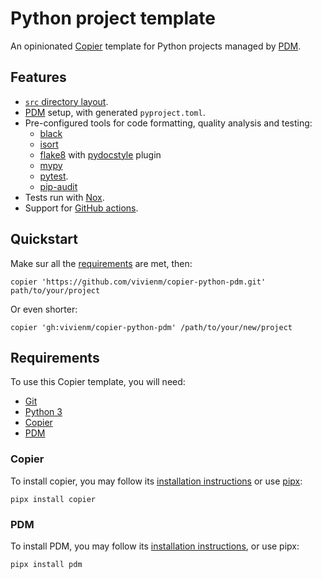 # Python project template

An opinionated [Copier](https://copier.readthedocs.io/en/stable/) template for Python projects managed by [PDM](https://pdm.fming.dev/latest/).

## Features

* [`src` directory layout](https://hynek.me/articles/testing-packaging/).
* [PDM](https://pdm.fming.dev/latest/) setup, with generated `pyproject.toml`.
* Pre-configured tools for code formatting, quality analysis and testing:
  * [black](https://github.com/psf/black)
  * [isort](https://pycqa.github.io/isort/)
  * [flake8](https://flake8.pycqa.org/en/latest/) with [pydocstyle](https://github.com/PyCQA/pydocstyle/) plugin
  * [mypy](https://mypy.readthedocs.io/)
  * [pytest](https://docs.pytest.org/en/stable/).
  * [pip-audit](https://pypi.org/project/pip-audit/)
* Tests run with [Nox](https://nox.thea.codes/en/stable/).
* Support for [GitHub actions](https://github.com/features/actions).

## Quickstart

Make sur all the [requirements](#requirements) are met, then:

```shell
copier 'https://github.com/vivienm/copier-python-pdm.git' path/to/your/project
```

Or even shorter:

```shell
copier 'gh:vivienm/copier-python-pdm' /path/to/your/new/project
```

## Requirements

To use this Copier template, you will need:

* [Git](https://git-scm.com/)
* [Python 3](https://www.python.org/)
* [Copier](https://copier.readthedocs.io/en/stable/)
* [PDM](https://pdm.fming.dev/latest/)

### Copier

To install copier, you may follow its [installation instructions](https://copier.readthedocs.io/en/stable/#installation) or use [pipx](https://pipxproject.github.io/pipx/):

```shell
pipx install copier
```

### PDM

To install PDM, you may follow its [installation instructions](https://pdm.fming.dev/latest/#installation), or use pipx:

```shell
pipx install pdm
```

